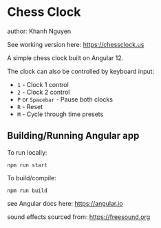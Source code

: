 # Chess Clock

author: Khanh Nguyen

See working version here: https://chessclock.us

A simple chess clock built on Angular 12.

The clock can also be controlled by keyboard input:
  - `1` - Clock 1 control
  - `2` - Clock 2 control
  - `P` or `Spacebar` - Pause both clocks
  - `R` - Reset
  - `M` - Cycle through time presets


## Building/Running Angular app

To run locally:

    npm run start

To build/compile:

    npm run build

see Angular docs here: https://angular.io


sound effects sourced from: https://freesound.org
